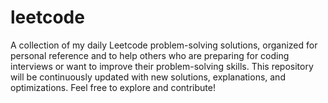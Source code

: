 # leetcode
A collection of my daily Leetcode problem-solving solutions, organized for personal reference and to help others who are preparing for coding interviews or want to improve their problem-solving skills. This repository will be continuously updated with new solutions, explanations, and optimizations. Feel free to explore and contribute!
